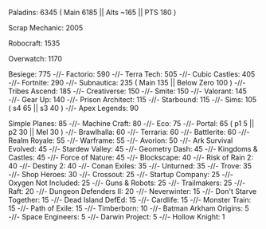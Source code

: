 Paladins: 6345 ( Main 6185 || Alts ~165 || PTS 180 )

Scrap Mechanic: 2005

Robocraft: 1535

Overwatch: 1170

Besiege: 775 -//-
Factorio: 590 -//-
Terra Tech: 505 -//-
Cubic Castles: 405 -//-
Fortnite: 290 -//-
Subnautica: 235 ( Main 135 || Below Zero 100 ) -//-
Tribes Ascend: 185 -//-
Creativerse: 150 -//-
Smite: 150 -//-
Valorant: 145 -//-
Gear Up: 140 -//-
Prison Architect: 115 -//-
Starbound: 115 -//-
Sims: 105 ( s4 65 || s3 40 ) -//-
Apex Legends: 90

Simple Planes: 85 -//-
Machine Craft: 80 -//-
Eco: 75 -//-
Portal: 65 ( p1 5 || p2 30 || Mel 30 ) -//-
Brawlhalla: 60 -//-
Terraria: 60 -//-
Battlerite: 60 -//-
Realm Royale: 55 -//-
Warframe: 55 -//-
Avorion: 50 -//-
Ark Survival Evolved: 45 -//-
Stardew Valley: 45 -//-
Geometry Dash: 45 -//-
Kingdoms & Castles: 45 -//-
Force of Nature: 45 -//-
Blockscape: 40 -//-
Risk of Rain 2: 40 -//-
Destiny 2: 40 -//-
Conan Exiles: 35 -//-
Unturned: 35 -//-
Trove: 35 -//-
Shop Heroes: 30 -//-
Crossout: 25 -//-
Startup Company: 25 -//-
Oxygen Not Included: 25 -//-
Guns & Robots: 25 -//-
Trailmakers: 25 -//-
Raft: 20 -//-
Dungeon Defenders II: 20 -//-
Neverwinter: 15 -//-
Don't Starve Together: 15 -//-
Dead Island DefEd: 15 -//-
Cardlife: 15 -//-
Monster Train: 15 -//-
Path of Exile: 15 -//-
Timberborn: 10 -//-
Batman Arkham Origins: 5 -//-
Space Engineers: 5 -//-
Darwin Project: 5 -//-
Hollow Knight: 1
